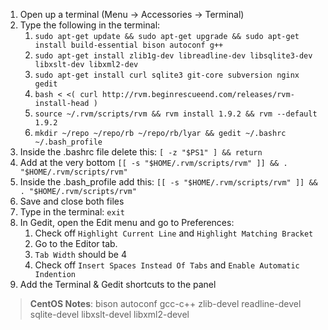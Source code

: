 1. Open up a terminal (Menu -> Accessories -> Terminal)
2. Type the following in the terminal:
    1. `sudo apt-get update && sudo apt-get upgrade && sudo apt-get install build-essential bison autoconf g++`
    2. `sudo apt-get install zlib1g-dev libreadline-dev libsqlite3-dev libxslt-dev libxml2-dev`
    3. `sudo apt-get install curl sqlite3 git-core subversion nginx gedit`
    4. `bash < <( curl http://rvm.beginrescueend.com/releases/rvm-install-head )`
    5. `source ~/.rvm/scripts/rvm && rvm install 1.9.2 && rvm --default 1.9.2`
    6. `mkdir ~/repo ~/repo/rb ~/repo/rb/lyar && gedit ~/.bashrc ~/.bash_profile`
3. Inside the .bashrc file delete this: `[ -z "$PS1" ] && return`
4. Add at the very bottom `[[ -s "$HOME/.rvm/scripts/rvm" ]] && . "$HOME/.rvm/scripts/rvm"`
5. Inside the .bash_profile add this: `[[ -s "$HOME/.rvm/scripts/rvm" ]] && . "$HOME/.rvm/scripts/rvm"`
6. Save and close both files
7. Type in the terminal: `exit`
8. In Gedit, open the Edit menu and go to Preferences:
    1. Check off `Highlight Current Line` and `Highlight Matching Bracket`
    2. Go to the Editor tab.
    3. `Tab Width` should be 4
    4. Check off `Insert Spaces Instead Of Tabs` and `Enable Automatic Indention`
9. Add the Terminal & Gedit shortcuts to the panel

> **CentOS Notes**: bison autoconf gcc-c++ zlib-devel readline-devel sqlite-devel libxslt-devel libxml2-devel
